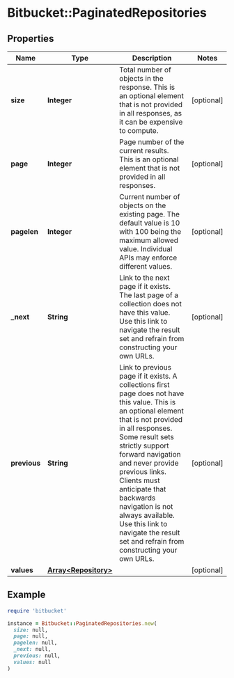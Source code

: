 # Bitbucket::PaginatedRepositories

## Properties

| Name | Type | Description | Notes |
| ---- | ---- | ----------- | ----- |
| **size** | **Integer** | Total number of objects in the response. This is an optional element that is not provided in all responses, as it can be expensive to compute. | [optional] |
| **page** | **Integer** | Page number of the current results. This is an optional element that is not provided in all responses. | [optional] |
| **pagelen** | **Integer** | Current number of objects on the existing page. The default value is 10 with 100 being the maximum allowed value. Individual APIs may enforce different values. | [optional] |
| **_next** | **String** | Link to the next page if it exists. The last page of a collection does not have this value. Use this link to navigate the result set and refrain from constructing your own URLs. | [optional] |
| **previous** | **String** | Link to previous page if it exists. A collections first page does not have this value. This is an optional element that is not provided in all responses. Some result sets strictly support forward navigation and never provide previous links. Clients must anticipate that backwards navigation is not always available. Use this link to navigate the result set and refrain from constructing your own URLs. | [optional] |
| **values** | [**Array&lt;Repository&gt;**](Repository.md) |  | [optional] |

## Example

```ruby
require 'bitbucket'

instance = Bitbucket::PaginatedRepositories.new(
  size: null,
  page: null,
  pagelen: null,
  _next: null,
  previous: null,
  values: null
)
```

